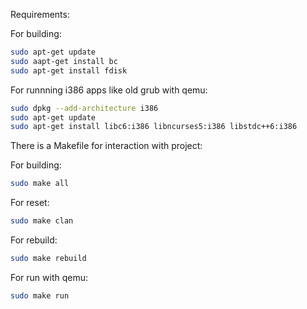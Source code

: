 Requirements:

For building:
```bash
sudo apt-get update
sudo aapt-get install bc
sudo apt-get install fdisk
```
For runnning i386 apps like old grub with qemu:
```bash
sudo dpkg --add-architecture i386
sudo apt-get update
sudo apt-get install libc6:i386 libncurses5:i386 libstdc++6:i386
```
There is a Makefile for interaction with project:

For building:
```bash
sudo make all 
```
For reset:
```bash
sudo make clan
```
For rebuild:
```bash
sudo make rebuild
```
For run with qemu:
```bash
sudo make run
```
